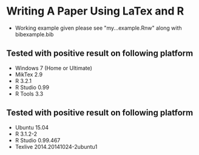 # Writing A Paper Using LaTex and R
- Working example given please see "my...example.Rnw" along with bibexample.bib

## Tested with positive result on following platform
- Windows 7 (Home or Ultimate)
- MikTex 2.9
- R 3.2.1
- R Studio 0.99
- R Tools 3.3

## Tested with positive result on following platform
- Ubuntu 15.04
- R 3.1.2-2
- R Studio 0.99.467
- Texlive 2014.20141024-2ubuntu1
